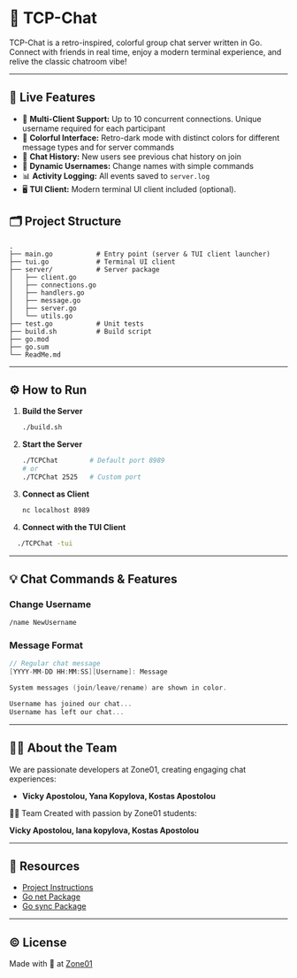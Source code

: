 # 💬 TCP-Chat

TCP-Chat is a retro-inspired, colorful group chat server written in Go.  
Connect with friends in real time, enjoy a modern terminal experience, and relive the classic chatroom vibe!

---

## 🌟 Live Features
- 👥 **Multi-Client Support:** Up to 10 concurrent connections. Unique username required for each participant
- 🎨 **Colorful Interface:** Retro-dark mode with distinct colors for different message types and for server commands
- 📝 **Chat History:** New users see previous chat history on join
- 🔄 **Dynamic Usernames:** Change names with simple commands
- 📊 **Activity Logging:** All events saved to `server.log`
- 🖥️ **TUI Client:** Modern terminal UI client included (optional).


## 🗂️ Project Structure

```
.
├── main.go           # Entry point (server & TUI client launcher)
├── tui.go            # Terminal UI client
├── server/           # Server package
│   ├── client.go
│   ├── connections.go
│   ├── handlers.go
│   ├── message.go
│   ├── server.go
│   └── utils.go
├── test.go           # Unit tests
├── build.sh          # Build script
├── go.mod
├── go.sum
└── ReadMe.md
```

---

## ⚙️ How to Run

1. **Build the Server**
   ```bash
   ./build.sh
   ```

2. **Start the Server**
   ```bash
   ./TCPChat        # Default port 8989
   # or
   ./TCPChat 2525   # Custom port
   ```

3. **Connect as Client**
   ```bash
   nc localhost 8989
   ```

4. **Connect with the TUI Client**
 ```bash
   ./TCPChat -tui
```
---

## 💡 Chat Commands & Features

### Change Username

```bash
/name NewUsername
```

### Message Format
```go
// Regular chat message
[YYYY-MM-DD HH:MM:SS][Username]: Message

System messages (join/leave/rename) are shown in color.

Username has joined our chat...
Username has left our chat...
```

---


## 👩‍💻 About the Team

We are passionate developers at Zone01, creating engaging chat experiences:

- **Vicky Apostolou, Yana Kopylova, Kostas Apostolou**

👩‍💻 Team
Created with passion by Zone01 students:

**Vicky Apostolou, Iana kopylova, Kostas Apostolou**

---

## 📁 Resources
- [Project Instructions](https://github.com/01-edu/public/tree/master/subjects/net-cat)
- [Go net Package](https://pkg.go.dev/net)
- [Go sync Package](https://pkg.go.dev/sync)

---


## © License

Made with 💚 at [Zone01](https://01.al)